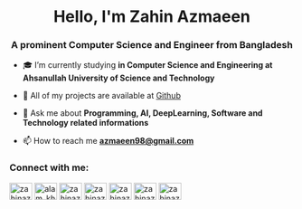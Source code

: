 <h1 align="center">Hello, I'm Zahin Azmaeen</h1>
<h3 align="center">A prominent Computer Science and Engineer from Bangladesh</h3>
<!-- 
<p align="left"> <img src="https://komarev.com/ghpvc/?username=alamkhan&label=Profile%20views&color=0e75b6&style=flat" alt="alamkhan" /> </p>

<p align="left"> <a href="https://github.com/ryo-ma/github-profile-trophy"><img src="https://github-profile-trophy.vercel.app/?username=alamkhan" alt="alamkhan" /></a> </p>
-->


- 🎓 I’m currently studying **in Computer Science and Engineering at Ahsanullah University of Science and Technology**

- 🎁 All of my projects are available at [Github](https://github.com/Zahin-Azmaeen)

- 💬 Ask me about **Programming, AI, DeepLearning, Software and Technology related informations**

- 📫 How to reach me **azmaeen98@gmail.com**

<h3 align="left">Connect with me:</h3>
<p align="left">
<a href="https://www.facebook.com/mr.zahinazmaeen" target="blank"><img align="center" src="https://raw.githubusercontent.com/rahuldkjain/github-profile-readme-generator/master/src/images/icons/Social/facebook.svg" alt="zahinazmaeen" height="30" width="40" /></a>
<a href="https://instagram.com/mr.zahinazmaeen" target="blank"><img align="center" src="https://raw.githubusercontent.com/rahuldkjain/github-profile-readme-generator/master/src/images/icons/Social/instagram.svg" alt="alam_khaan" height="30" width="40" /></a>
<a href="https://www.codechef.com/users/zahinazmaeen" target="blank"><img align="center" src="https://cdn.jsdelivr.net/npm/simple-icons@3.1.0/icons/codechef.svg" alt="zahinazmaeen" height="30" width="40" /></a>
<a href="https://www.hackerrank.com/azmaeen98" target="blank"><img align="center" src="https://raw.githubusercontent.com/rahuldkjain/github-profile-readme-generator/master/src/images/icons/Social/hackerrank.svg" alt="zahinazmaeen" height="30" width="40" /></a>
<a href="https://codeforces.com/profile/ignoramus" target="blank"><img align="center" src="https://cdn.jsdelivr.net/npm/simple-icons@3.0.1/icons/codeforces.svg" alt="zahinazmaeen" height="30" width="40" /></a>
<a href="https://leetcode.com/zahinazmaeen/" target="blank"><img align="center" src="https://raw.githubusercontent.com/rahuldkjain/github-profile-readme-generator/master/src/images/icons/Social/leet-code.svg" alt="zahinazmaeen" height="30" width="40" /></a>
<a href="https://www.hackerearth.com/@zahin7" target="blank"><img align="center" src="https://raw.githubusercontent.com/rahuldkjain/github-profile-readme-generator/master/src/images/icons/Social/hackerearth.svg" alt="zahinazmaeen" height="30" width="40" /></a>
</p>

